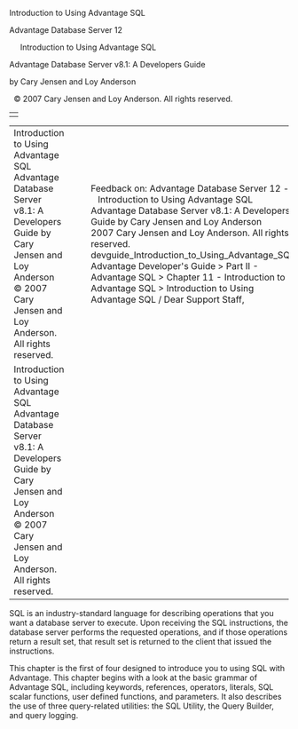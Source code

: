 Introduction to Using Advantage SQL




Advantage Database Server 12  

     Introduction to Using Advantage SQL

Advantage Database Server v8.1: A Developers Guide

by Cary Jensen and Loy Anderson

  © 2007 Cary Jensen and Loy Anderson. All rights reserved.

|  |
| --- |
|  |

|  |  |  |  |  |
| --- | --- | --- | --- | --- |
| Introduction to Using Advantage SQL  Advantage Database Server v8.1: A Developers Guide  by Cary Jensen and Loy Anderson    © 2007 Cary Jensen and Loy Anderson. All rights reserved. |  |  | Feedback on: Advantage Database Server 12 -      Introduction to Using Advantage SQL Advantage Database Server v8.1: A Developers Guide by Cary Jensen and Loy Anderson     2007 Cary Jensen and Loy Anderson. All rights reserved. devguide\_Introduction\_to\_Using\_Advantage\_SQL Advantage Developer's Guide > Part II - Advantage SQL > Chapter 11 - Introduction to Advantage SQL > Introduction to Using Advantage SQL / Dear Support Staff, |  |
| Introduction to Using Advantage SQL  Advantage Database Server v8.1: A Developers Guide  by Cary Jensen and Loy Anderson    © 2007 Cary Jensen and Loy Anderson. All rights reserved. |  |  |  |  |

SQL is an industry-standard language for describing operations that you want a database server to execute. Upon receiving the SQL instructions, the database server performs the requested operations, and if those operations return a result set, that result set is returned to the client that issued the instructions.

This chapter is the first of four designed to introduce you to using SQL with Advantage. This chapter begins with a look at the basic grammar of Advantage SQL, including keywords, references, operators, literals, SQL scalar functions, user defined functions, and parameters. It also describes the use of three query-related utilities: the SQL Utility, the Query Builder, and query logging.